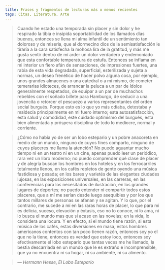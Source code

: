 ```yaml
---
title: Frases y fragmentos de lecturas más o menos recientes
tags: Citas, Literatura, Arte
---
```


> Cuando he estado una temporada sin placer y sin dolor y he respirado la tibia e insípida soportabilidad de los llamados días buenos, entonces se llena mi alma infantil de un sentimiento tan doloroso y de miseria, que al dormecino dios de la semisatisfacción le tiraría a la cara satisfecha la mohosa lira de la gratitud, y más me gusta sentir dentro de mí arder un dolor verdadero y endemoniado que esta confortable temperatura de estufa. Entonces se inflama en mi interior un fiero afán de sensaciones, de impresiones fuertes, una rabia de esta vida degradada, superficial, esterilizada y sujeta a normas, un deseo frenético de hacer polvo alguna cosa, por ejemplo, unos grandes almacenes o una catedral o a mí mismo, de cometer temerarias idioteces, de arrancar la peluca a un par de ídolos generalmente respetados, de equipar a un par de muchachos rebeldes con el soñado billete para Hamburgo, de seducir a una jovencita o retorcer el pescuezo a varios representantes del orden social burgués. Porque esto es lo que yo más odiaba, detestaba y maldecía principalmente en mi fuero interno; esta autosatisfacción, esta salud y comodidad, este cuidado optimismo del burgués, esta bien alimentada y próspera disciplina de todo lo mediocre, normal y corriente.

> ¿Cómo no había yo de ser un lobo estepario y un pobre anacoreta en medio de un mundo, ninguno de cuyos fines comparto, ninguno de cuyos placeres me llama la atención? No puedo aguantar mucho tiempo ni en un teatro ni en un cine, apenas puedo leer un periódico, rara vez un libro moderno; no puedo comprender qué clase de placer y de alegría buscan los hombres en los hoteles y en los ferrocarriles totalmente llenos, en los cafés repletos de gente oyendo una música fastidiosa y pesada; en los bares y varietés de las elegantes ciudades lujosas, en las exposiciones universales, en las carreras, en las conferencias para los necesitados de ilustración, en los grandes lugares de deportes; no puedo entender ni compartir todos estos placeres, que a mí me serían desde luego asequibles y por los que tantos millares de personas se afanan y se agitan. Y lo que, por el contrario, me sucede a mí en las raras horas de placer, lo que para mí es delicia, suceso, elevación y éxtasis, eso no lo conoce, ni lo ama, ni lo busca el mundo mas que si acaso en las novelas; en la vida, lo considera una locura. Y en efecto, si el mundo tiene razón, si esta música de los cafés, estas diversiones en masa, estos hombres americanos contentos con tan poco tienen razón, entonces soy yo el que no la tiene, entonces es verdad que estoy loco, entonces soy efectivamente el lobo estepario que tantas veces me he llamado, la bestia descarriada en un mundo que le es extraño e incomprensible, que ya no encuentra ni su hogar, ni su ambiente, ni su alimento.

> &mdash; <em>Hermann Hesse</em>, <cite>El Lobo Estepario</cite>